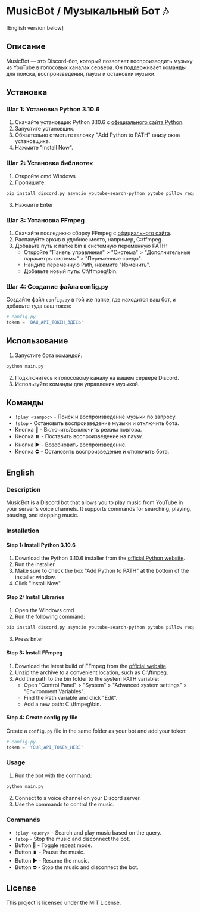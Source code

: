 # MusicBot / Музыкальный Бот 🎶

[English version below]

## Описание
MusicBot — это Discord-бот, который позволяет воспроизводить музыку из YouTube в голосовых каналах сервера. Он поддерживает команды для поиска, воспроизведения, паузы и остановки музыки.

## Установка

### Шаг 1: Установка Python 3.10.6
1. Скачайте установщик Python 3.10.6 с [официального сайта Python](https://www.python.org/downloads/release/python-3106/).
2. Запустите установщик.
3. Обязательно отметьте галочку "Add Python to PATH" внизу окна установщика.
4. Нажмите "Install Now".

### Шаг 2: Установка библиотек
1. Откройте cmd Windows
2. Пропишите:
```bash
pip install discord.py asyncio youtube-search-python pytube pillow requests pynacl
```
3. Нажмите Enter

### Шаг 3: Установка FFmpeg
1. Скачайте последнюю сборку FFmpeg с [официального сайта](https://ffmpeg.org/download.html).
2. Распакуйте архив в удобное место, например, C:\ffmpeg.
3. Добавьте путь к папке bin в системную переменную PATH:
    - Откройте "Панель управления" > "Система" > "Дополнительные параметры системы" > "Переменные среды".
    - Найдите переменную Path, нажмите "Изменить".
    - Добавьте новый путь: C:\ffmpeg\bin.

### Шаг 4: Создание файла config.py
Создайте файл `config.py` в той же папке, где находится ваш бот, и добавьте туда ваш токен:
```python
# config.py
token = 'ВАШ_API_ТОКЕН_ЗДЕСЬ'
```

## Использование
1. Запустите бота командой:
```bash
python main.py
```
2. Подключитесь к голосовому каналу на вашем сервере Discord.
3. Используйте команды для управления музыкой.

## Команды
- `!play <запрос>` - Поиск и воспроизведение музыки по запросу.
- `!stop` - Остановить воспроизведение музыки и отключить бота.
- Кнопка 🔁 - Включить/выключить режим повтора.
- Кнопка ⏸️ - Поставить воспроизведение на паузу.
- Кнопка ▶️ - Возобновить воспроизведение.
- Кнопка ⛔ - Остановить воспроизведение и отключить бота.

## English

### Description
MusicBot is a Discord bot that allows you to play music from YouTube in your server's voice channels. It supports commands for searching, playing, pausing, and stopping music.

### Installation

#### Step 1: Install Python 3.10.6
1. Download the Python 3.10.6 installer from the [official Python website](https://www.python.org/downloads/release/python-3106/).
2. Run the installer.
3. Make sure to check the box "Add Python to PATH" at the bottom of the installer window.
4. Click "Install Now".

#### Step 2: Install Libraries
1. Open the Windows cmd
2. Run the following command:
```bash
pip install discord.py asyncio youtube-search-python pytube pillow requests pynacl
```
3. Press Enter

#### Step 3: Install FFmpeg
1. Download the latest build of FFmpeg from the [official website](https://ffmpeg.org/download.html).
2. Unzip the archive to a convenient location, such as C:\ffmpeg.
3. Add the path to the bin folder to the system PATH variable:
    - Open "Control Panel" > "System" > "Advanced system settings" > "Environment Variables".
    - Find the Path variable and click "Edit".
    - Add a new path: C:\ffmpeg\bin.

#### Step 4: Create config.py file
Create a `config.py` file in the same folder as your bot and add your token:
```python
# config.py
token = 'YOUR_API_TOKEN_HERE'
```

### Usage
1. Run the bot with the command:
```bash
python main.py
```
2. Connect to a voice channel on your Discord server.
3. Use the commands to control the music.

### Commands
- `!play <query>` - Search and play music based on the query.
- `!stop` - Stop the music and disconnect the bot.
- Button 🔁 - Toggle repeat mode.
- Button ⏸️ - Pause the music.
- Button ▶️ - Resume the music.
- Button ⛔ - Stop the music and disconnect the bot.

## License
This project is licensed under the MIT License.
